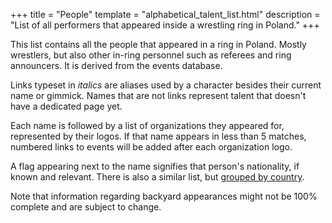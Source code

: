 +++
title = "People"
template = "alphabetical_talent_list.html"
description = "List of all performers that appeared inside a wrestling ring in Poland."
+++

This list contains all the people that appeared in a ring in Poland. Mostly wrestlers, but also other in-ring personnel such as referees and ring announcers. It is derived from the events database.

Links typeset in _italics_ are aliases used by a character besides their current name or gimmick. Names that are not links represent talent that doesn't have a dedicated page yet.

Each name is followed by a list of organizations they appeared for, represented by their logos. If that name appears in less than 5 matches, numbered links to events will be added after each organization logo.

A flag appearing next to the name signifies that person's nationality, if known and relevant. There is also a similar list, but [grouped by country](@/w/by-country.md).

Note that information regarding backyard appearances might not be 100% complete and are subject to change.
